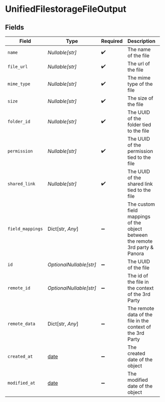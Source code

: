 # UnifiedFilestorageFileOutput


## Fields

| Field                                                                         | Type                                                                          | Required                                                                      | Description                                                                   | Example                                                                       |
| ----------------------------------------------------------------------------- | ----------------------------------------------------------------------------- | ----------------------------------------------------------------------------- | ----------------------------------------------------------------------------- | ----------------------------------------------------------------------------- |
| `name`                                                                        | *Nullable[str]*                                                               | :heavy_check_mark:                                                            | The name of the file                                                          | my_paris_photo.png                                                            |
| `file_url`                                                                    | *Nullable[str]*                                                               | :heavy_check_mark:                                                            | The url of the file                                                           | https://example.com/my_paris_photo.png                                        |
| `mime_type`                                                                   | *Nullable[str]*                                                               | :heavy_check_mark:                                                            | The mime type of the file                                                     | application/pdf                                                               |
| `size`                                                                        | *Nullable[str]*                                                               | :heavy_check_mark:                                                            | The size of the file                                                          | 1024                                                                          |
| `folder_id`                                                                   | *Nullable[str]*                                                               | :heavy_check_mark:                                                            | The UUID of the folder tied to the file                                       | 801f9ede-c698-4e66-a7fc-48d19eebaa4f                                          |
| `permission`                                                                  | *Nullable[str]*                                                               | :heavy_check_mark:                                                            | The UUID of the permission tied to the file                                   | 801f9ede-c698-4e66-a7fc-48d19eebaa4f                                          |
| `shared_link`                                                                 | *Nullable[str]*                                                               | :heavy_check_mark:                                                            | The UUID of the shared link tied to the file                                  | 801f9ede-c698-4e66-a7fc-48d19eebaa4f                                          |
| `field_mappings`                                                              | Dict[str, *Any*]                                                              | :heavy_minus_sign:                                                            | The custom field mappings of the object between the remote 3rd party & Panora | {<br/>"fav_dish": "broccoli",<br/>"fav_color": "red"<br/>}                    |
| `id`                                                                          | *OptionalNullable[str]*                                                       | :heavy_minus_sign:                                                            | The UUID of the file                                                          | 801f9ede-c698-4e66-a7fc-48d19eebaa4f                                          |
| `remote_id`                                                                   | *OptionalNullable[str]*                                                       | :heavy_minus_sign:                                                            | The id of the file in the context of the 3rd Party                            | id_1                                                                          |
| `remote_data`                                                                 | Dict[str, *Any*]                                                              | :heavy_minus_sign:                                                            | The remote data of the file in the context of the 3rd Party                   | {<br/>"fav_dish": "broccoli",<br/>"fav_color": "red"<br/>}                    |
| `created_at`                                                                  | [date](https://docs.python.org/3/library/datetime.html#date-objects)          | :heavy_minus_sign:                                                            | The created date of the object                                                | 2024-10-01T12:00:00Z                                                          |
| `modified_at`                                                                 | [date](https://docs.python.org/3/library/datetime.html#date-objects)          | :heavy_minus_sign:                                                            | The modified date of the object                                               | 2024-10-01T12:00:00Z                                                          |
